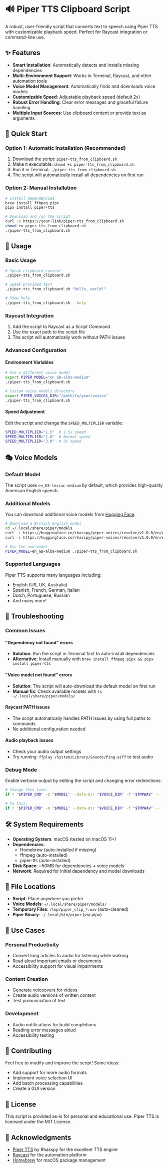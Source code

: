 # 🔊 Piper TTS Clipboard Script

A robust, user-friendly script that converts text to speech using Piper TTS with customizable playback speed. Perfect for Raycast integration or command-line use.

## ✨ Features

- **Smart Installation**: Automatically detects and installs missing dependencies
- **Multi-Environment Support**: Works in Terminal, Raycast, and other automation tools
- **Voice Model Management**: Automatically finds and downloads voice models
- **Customizable Speed**: Adjustable playback speed (default 2x)
- **Robust Error Handling**: Clear error messages and graceful failure handling
- **Multiple Input Sources**: Use clipboard content or provide text as arguments

## 🚀 Quick Start

### Option 1: Automatic Installation (Recommended)
1. Download the script: `piper-tts_from_clipboard.sh`
2. Make it executable: `chmod +x piper-tts_from_clipboard.sh`
3. Run it in Terminal: `./piper-tts_from_clipboard.sh`
4. The script will automatically install all dependencies on first run

### Option 2: Manual Installation
```bash
# Install dependencies
brew install ffmpeg pipx
pipx install piper-tts

# Download and run the script
curl -O https://your-link/piper-tts_from_clipboard.sh
chmod +x piper-tts_from_clipboard.sh
./piper-tts_from_clipboard.sh
```

## 📖 Usage

### Basic Usage
```bash
# Speak clipboard content
./piper-tts_from_clipboard.sh

# Speak provided text
./piper-tts_from_clipboard.sh "Hello, world!"

# Show help
./piper-tts_from_clipboard.sh --help
```

### Raycast Integration
1. Add the script to Raycast as a Script Command
2. Use the exact path to the script file
3. The script will automatically work without PATH issues

### Advanced Configuration

#### Environment Variables
```bash
# Use a different voice model
export PIPER_MODEL="en_GB-alba-medium"
./piper-tts_from_clipboard.sh

# Custom voice models directory
export PIPER_VOICES_DIR="/path/to/your/voices"
./piper-tts_from_clipboard.sh
```

#### Speed Adjustment
Edit the script and change the `SPEED_MULTIPLIER` variable:
```bash
SPEED_MULTIPLIER="1.5"  # 1.5x speed
SPEED_MULTIPLIER="1.0"  # Normal speed
SPEED_MULTIPLIER="3.0"  # 3x speed
```

## 🎭 Voice Models

### Default Model
The script uses `en_US-lessac-medium` by default, which provides high-quality American English speech.

### Additional Models
You can download additional voice models from [Hugging Face](https://huggingface.co/rhasspy/piper-voices):

```bash
# Download a British English model
cd ~/.local/share/piper/models
curl -L https://huggingface.co/rhasspy/piper-voices/resolve/v1.0.0/en/en_GB/alba/medium/en_GB-alba-medium.onnx -o en_GB-alba-medium.onnx
curl -L https://huggingface.co/rhasspy/piper-voices/resolve/v1.0.0/en/en_GB/alba/medium/en_GB-alba-medium.onnx.json -o en_GB-alba-medium.onnx.json

# Use the new model
PIPER_MODEL=en_GB-alba-medium ./piper-tts_from_clipboard.sh
```

### Supported Languages
Piper TTS supports many languages including:
- English (US, UK, Australia)
- Spanish, French, German, Italian
- Dutch, Portuguese, Russian
- And many more!

## 🔧 Troubleshooting

### Common Issues

#### "Dependency not found" errors
- **Solution**: Run the script in Terminal first to auto-install dependencies
- **Alternative**: Install manually with `brew install ffmpeg pipx && pipx install piper-tts`

#### "Voice model not found" errors
- **Solution**: The script will auto-download the default model on first run
- **Manual fix**: Check available models with `ls ~/.local/share/piper/models/`

#### Raycast PATH issues
- The script automatically handles PATH issues by using full paths to commands
- No additional configuration needed

#### Audio playback issues
- Check your audio output settings
- Try running: `ffplay /System/Library/Sounds/Ping.aiff` to test audio

### Debug Mode
Enable verbose output by editing the script and changing error redirections:
```bash
# Change this line:
if ! "$PIPER_CMD" -m "$MODEL" --data-dir "$VOICE_DIR" -f "$TMPWAV" -- "$TEXT" 2>/dev/null; then

# To this:
if ! "$PIPER_CMD" -m "$MODEL" --data-dir "$VOICE_DIR" -f "$TMPWAV" -- "$TEXT"; then
```

## 🛠️ System Requirements

- **Operating System**: macOS (tested on macOS 11+)
- **Dependencies**: 
  - Homebrew (auto-installed if missing)
  - ffmpeg (auto-installed)
  - piper-tts (auto-installed)
- **Disk Space**: ~50MB for dependencies + voice models
- **Network**: Required for initial dependency and model downloads

## 📁 File Locations

- **Script**: Place anywhere you prefer
- **Voice Models**: `~/.local/share/piper/models/`
- **Temporary Files**: `/tmp/piper_clip_*.wav` (auto-cleaned)
- **Piper Binary**: `~/.local/bin/piper` (via pipx)

## 🎯 Use Cases

### Personal Productivity
- Convert long articles to audio for listening while walking
- Read aloud important emails or documents
- Accessibility support for visual impairments

### Content Creation
- Generate voiceovers for videos
- Create audio versions of written content
- Test pronunciation of text

### Development
- Audio notifications for build completions
- Reading error messages aloud
- Accessibility testing

## 🤝 Contributing

Feel free to modify and improve the script! Some ideas:
- Add support for more audio formats
- Implement voice selection UI
- Add batch processing capabilities
- Create a GUI version

## 📄 License

This script is provided as-is for personal and educational use. Piper TTS is licensed under the MIT License.

## 🙏 Acknowledgments

- [Piper TTS](https://github.com/rhasspy/piper) by Rhasspy for the excellent TTS engine
- [Raycast](https://raycast.com/) for the automation platform
- [Homebrew](https://brew.sh/) for macOS package management
